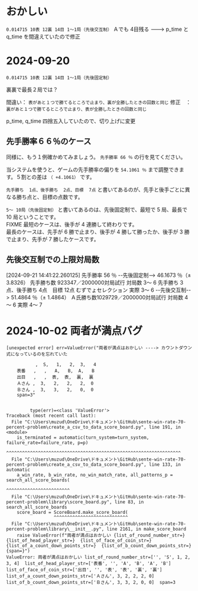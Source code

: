# おかしい

 `0.014715 10表 12裏 14目 1～1局（先後交互制）`
Ａでも 4目残る ---> p_time と q_time を間違えていたので修正


# 2024-09-20

`0.014715 10表 12裏 14目 1～1局（先後固定制）`

裏裏で最長２局では？  

間違い： `表があと１つで勝てるところで止まり、裏が全勝したときの回数と同じ`
修正　： `裏があと１つで勝てるところで止まり、表が全勝したときの回数と同じ`

p_time, q_time 四捨五入していたので、切り上げに変更


## 先手勝率６６％のケース

同様に、もう１例確かめてみましょう。 `先手勝率 66 ％` の行を見てください。  

当システムを使うと、ゲームの先手勝率の偏りを `54.1061 ％` まで調整できます。５割との差は `（ +4.1061）` です。  

`先手勝ち  1点、後手勝ち  2点、目標  7点` と書いてあるのが、先手と後手ごとに異なる勝ち点と、目標の点数です。  

`5～ 10局（先後固定制）` と書いてあるのは、先後固定制で、最短で 5 局、最長で 10 局ということです。  
FIXME 最短のケースは、後手が 4 連勝して終わりです。  
最長のケースは、先手が 6 勝で止まり、後手が 4 勝して勝ったか、後手が 3 勝で止まり、先手が 7 勝したケースです。  


## 先後交互制での上限対局数

[2024-09-21 14:41:22.260125]  先手勝率 56 ％ --先後固定制-->  46.1673 ％（±  3.8326）    先手勝ち数 923347／2000000対局試行    対局数  3～ 6  先手勝ち 3点、後手勝ち 4点　目標 12点    むずでょセレクション
                                                                                                                           実際    3～ 6
                                            --先後交互制-->  51.4864 ％（±  1.4864）    Ａ氏勝ち数1029729／2000000対局試行    対局数  4～ 6
                                                                                                                           実際    4～ 7

# 2024-10-02 両者が満点バグ

```
[unexpected error] err=ValueError("両者が満点はおかしい ----> カウントダウン式になっているのを忘れていた

           ,  S,   1,   2,  3,   4
    表番   ,   ,   A,   B,  A,   B
    出目   ,   ,  表,  表,  裏,  裏
    Ａさん ,  3,   2,   2,   2,  0
    Ｂさん ,  3,   3,   2,   0,  0
    span=3"


         type(err)=<class 'ValueError'>
Traceback (most recent call last):
  File "C:\Users\muzud\OneDrive\ドキュメント\GitHub\sente-win-rate-70-percent-problem\create_a_csv_to_data_score_board.py", line 191, in <module>
    is_terminated = automatic(turn_system=turn_system, failure_rate=failure_rate, p=p)
                    ^^^^^^^^^^^^^^^^^^^^^^^^^^^^^^^^^^^^^^^^^^^^^^^^^^^^^^^^^^^^^^^^^^
  File "C:\Users\muzud\OneDrive\ドキュメント\GitHub\sente-win-rate-70-percent-problem\create_a_csv_to_data_score_board.py", line 133, in automatic
    a_win_rate, b_win_rate, no_win_match_rate, all_patterns_p = search_all_score_boards(
                                                                ^^^^^^^^^^^^^^^^^^^^^^^^
  File "C:\Users\muzud\OneDrive\ドキュメント\GitHub\sente-win-rate-70-percent-problem\library\score_board.py", line 83, in search_all_score_boards
    score_board = ScoreBoard.make_score_board(
                  ^^^^^^^^^^^^^^^^^^^^^^^^^^^^
  File "C:\Users\muzud\OneDrive\ドキュメント\GitHub\sente-win-rate-70-percent-problem\library\__init__.py", line 2161, in make_score_board
    raise ValueError(f"両者が満点はおかしい {list_of_round_number_str=}  {list_of_head_player_str=}  {list_of_face_of_coin_str=}  {list_of_a_count_down_points_str=}  {list_of_b_count_down_points_str=}  {span=}")
ValueError: 両者が満点はおかしい list_of_round_number_str=['', 'S', 1, 2, 3, 4]  list_of_head_player_str=['表番', '', 'A', 'B', 'A', 'B']  list_of_face_of_coin_str=['出目', '', '表', '表', '裏', '裏']  list_of_a_count_down_points_str=['Ａさん', 3, 2, 2, 2, 0]  list_of_b_count_down_points_str=['Ｂさん', 3, 3, 2, 0, 0]  span=3
```
